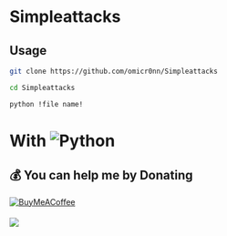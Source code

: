 # Simpleattacks

## Usage

```bash
git clone https://github.com/omicr0nn/Simpleattacks
```
```bash
cd Simpleattacks
```
```bash
python !file name!
```

# With ![Python](https://img.shields.io/badge/python-3670A0?style=for-the-badge&logo=python&logoColor=ffdd54)

  ## 💰 You can help me by Donating
  [![BuyMeACoffee](https://img.shields.io/badge/Buy%20Me%20a%20Coffee-ffdd00?style=for-the-badge&logo=buy-me-a-coffee&logoColor=black)](https://www.buymeacoffee.com/omicr0n) 

####
[![](https://visitcount.itsvg.in/api?id=omicr0nn&icon=3&color=0)](https://visitcount.itsvg.in)
